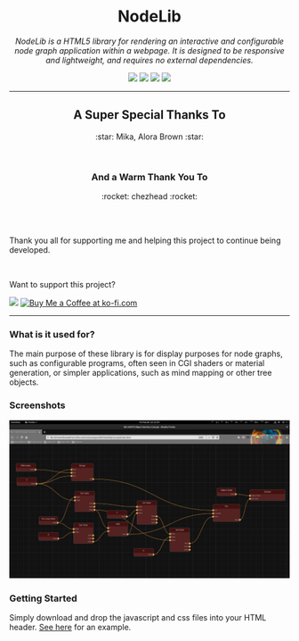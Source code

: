<h1 align="center">NodeLib</h1>
<p align="center"><i>NodeLib is a HTML5 library for rendering an interactive and configurable node graph application within a webpage. It is designed to be responsive and lightweight, and requires no external dependencies.</i></p>

<p align="center">
  <img src="https://img.shields.io/github/license/TheDudeFromCI/nodelib" />
  <img src="https://img.shields.io/github/repo-size/TheDudeFromCI/nodelib" />
  <img src="https://img.shields.io/github/issues/TheDudeFromCI/nodelib" />
  <img src="https://img.shields.io/github/v/release/TheDudeFromCI/nodelib?include_prereleases" />
</p>

---

<h2 align="center">A Super Special Thanks To</h2>
<p align="center">
  :star: Mika, Alora Brown :star:
</p>

<br />

<h3 align="center">And a Warm Thank You To</h3>
<p align="center">
  :rocket: chezhead
 :rocket:
</p>

<br />
<br />

Thank you all for supporting me and helping this project to continue being developed.

<br />

<p>Want to support this project?</p>
<a href="https://www.patreon.com/thedudefromci"><img src="https://c5.patreon.com/external/logo/become_a_patron_button@2x.png" width="150px" /></a>
<a href='https://ko-fi.com/P5P31SKR9' target='_blank'><img height='36' style='border:0px;height:36px;' src='https://cdn.ko-fi.com/cdn/kofi2.png?v=2' border='0' alt='Buy Me a Coffee at ko-fi.com' /></a>

---

### What is it used for?

The main purpose of these library is for display purposes for node graphs, such as configurable programs, often seen in CGI shaders or material generation, or simpler applications, such as mind mapping or other tree objects.

### Screenshots

![Example1](images/Example1.jpg)

### Getting Started

Simply download and drop the javascript and css files into your HTML header.
[See here](https://github.com/TheDudeFromCI/nodelib/blob/master/nodelib-compressed-test.html) for an example.
